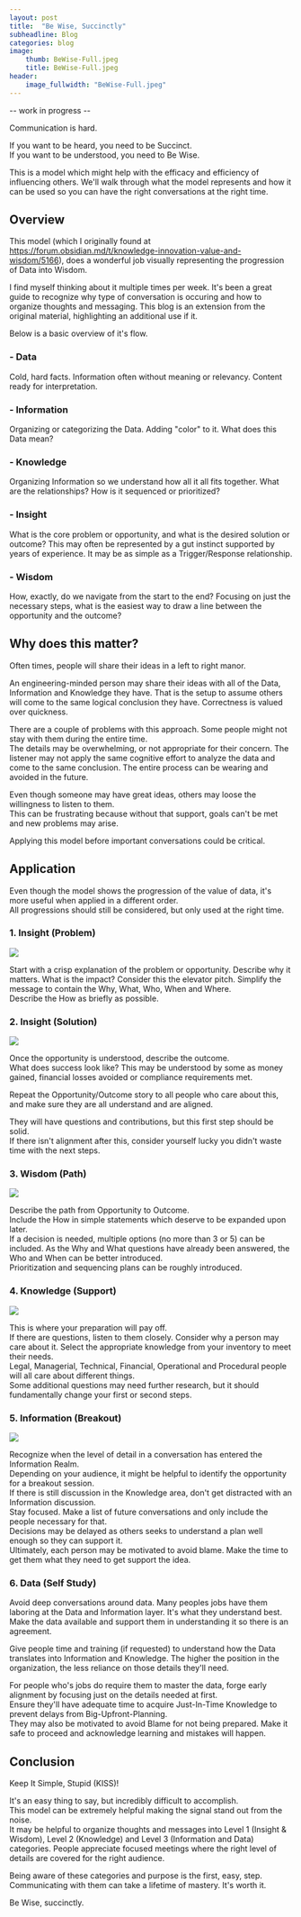 ```yaml
---
layout: post
title:  "Be Wise, Succinctly"
subheadline: Blog
categories: blog
image:
    thumb: BeWise-Full.jpeg
    title: BeWise-Full.jpeg
header:
    image_fullwidth: "BeWise-Full.jpeg"
---
```

-- work in progress --

Communication is hard.

If you want to be heard, you need to be Succinct.  
If you want to be understood, you need to Be Wise.

This is a model which might help with the efficacy and efficiency of influencing others. 
We'll walk through what the model represents and how it can be used so you can have the right conversations at the right time.

<h2>Overview</h2>
This model (which I originally found at
<a href="https://forum.obsidian.md/t/knowledge-innovation-value-and-wisdom/5166" target="new">https://forum.obsidian.md/t/knowledge-innovation-value-and-wisdom/5166</a>), does a wonderful job visually representing
 the progression of Data into Wisdom.

I find myself thinking about it multiple times per week.  It's been a great guide to recognize why type of conversation is occuring and how to organize thoughts and messaging.
This blog is an extension from the original material, highlighting an additional use if it.

Below is a basic overview of it's flow.

<h3>- Data</h3>
Cold, hard facts.  Information often without meaning or relevancy.  Content ready for interpretation. 
<h3>- Information</h3>
Organizing or categorizing the Data.  Adding "color" to it.  What does this Data mean?
<h3>- Knowledge</h3>
Organizing Information so we understand how all it all fits together.  What are the relationships? How is it sequenced or prioritized?
<h3>- Insight</h3>
What is the core problem or opportunity, and what is the desired solution or outcome?   This may often be represented by a gut instinct supported by years of experience.  It may be as simple as a Trigger/Response relationship.
<h3>- Wisdom</h3>
How, exactly, do we navigate from the start to the end?  Focusing on just the necessary steps, what is the easiest way to draw a line between the opportunity and the outcome?

<h2>Why does this matter?</h2>
Often times, people will share their ideas in a left to right manor.  

An engineering-minded person may share their ideas with all of the Data, Information and Knowledge they have.
That is the setup to assume others will come to the same logical conclusion they have.  Correctness is valued over quickness.

There are a couple of problems with this approach. 
Some people might not stay with them during the entire time.  
The details may be overwhelming, or not appropriate for their concern.
The listener may not apply the same cognitive effort to analyze the data and come to the same conclusion.  The entire process can be wearing and avoided in the future.  

Even though someone may have great ideas, others may loose the willingness to listen to them.  
This can be frustrating because without that support, goals can't be met and new problems may arise.  

Applying this model before important conversations could be critical. 

<h2>Application</h2>

Even though the model shows the progression of the value of data, it's more useful when applied in a different order.  
All progressions should still be considered, but only used at the right time.  


<h3>1. Insight (Problem)</h3>
<img src="{{ site.urlimg }}b/BeWise-Problem.jpeg" >

Start with a crisp explanation of the problem or opportunity.  Describe why it matters.  What is the impact?
Consider this the elevator pitch.  Simplify the message to contain the Why, What, Who, When and Where.  
Describe the How as briefly as possible.  

<h3>2. Insight (Solution)</h3>
<img src="{{ site.urlimg }}b/BeWise-Solution.jpeg" >

Once the opportunity is understood, describe the outcome.  
What does success look like?  This may be understood by some as money gained, financial losses avoided or compliance requirements met.

Repeat the Opportunity/Outcome story to all people who care about this, and make sure they are all understand and are aligned.  

They will have questions and contributions, but this first step should be solid.  
If there isn't alignment after this, consider yourself lucky you didn't waste time with the next steps.

<h3>3. Wisdom (Path)</h3>
<img src="{{ site.urlimg }}b/BeWise-Path.jpeg" >

Describe the path from Opportunity to Outcome.  
Include the How in simple statements which deserve to be expanded upon later.  
If a decision is needed, multiple options (no more than 3 or 5) can be included.
As the Why and What questions have already been answered, the Who and When can be better introduced.  
Prioritization and sequencing plans can be roughly introduced.

<h3>4. Knowledge (Support)</h3>
<img src="{{ site.urlimg }}b/BeWise-Support.jpeg" >

This is where your preparation will pay off.  
If there are questions, listen to them closely.  Consider why a person may care about it.
Select the appropriate knowledge from your inventory to meet their needs.  
Legal, Managerial, Technical, Financial, Operational and Procedural people will all care about different things.  
Some additional questions may need further research, but it should fundamentally change your first or second steps.  


<h3>5. Information (Breakout)</h3>
<img src="{{ site.urlimg }}b/BeWise-Breakout.jpeg" >

Recognize when the level of detail in a conversation has entered the Information Realm.  
Depending on your audience, it might be helpful to identify the opportunity for a breakout session.  
If there is still discussion in the Knowledge area, don't get distracted with an Information discussion.  
Stay focused.  Make a list of future conversations and only include the people necessary for that.  
Decisions may be delayed as others seeks to understand a plan well enough so they can support it.  
Ultimately, each person may be motivated to avoid blame.  Make the time to get them what they need to get support the idea.

<h3>6. Data (Self Study)</h3>

Avoid deep conversations around data.  Many peoples jobs have them laboring at the Data and Information layer.  It's what they understand best.
Make the data available and support them in understanding it so there is an agreement.  

Give people time and training (if requested) to understand how the Data translates into Information and Knowledge.
The higher the position in the organization, the less reliance on those details they'll need.  

For people who's jobs do require them to master the data, forge early alignment by focusing just on the details needed at first.  
Ensure they'll have adequate time to acquire Just-In-Time Knowledge to prevent delays from Big-Upfront-Planning.  
They may also be motivated to avoid Blame for not being prepared.  Make it safe to proceed and acknowledge learning and mistakes will happen.

<h2>Conclusion</h2>
Keep It Simple, Stupid (KISS)!

It's an easy thing to say, but incredibly difficult to accomplish.  
This model can be extremely helpful making the signal stand out from the noise.  
It may be helpful to organize thoughts and messages into Level 1 (Insight & Wisdom), Level 2 (Knowledge) and Level 3 (Information and Data) categories. 
People appreciate focused meetings where the right level of details are covered for the right audience.  

Being aware of these categories and purpose is the first, easy, step.  Communicating with them can take a lifetime of mastery. 
It's worth it. 

Be Wise, succinctly.  



